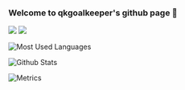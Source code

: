 ### Welcome to qkgoalkeeper's github page 👋

<p>
<a href="https://qkgoalkeeper.github.io"><img src="https://img.shields.io/static/v1?label=Blog&message=Github Blog&color=red"/></a>
<a href="https://space.bilibili.com/3960188"><img src="https://img.shields.io/static/v1?label=Video&message=Bilibili&color=cyan"/></a>
</p>

![Most Used Languages](https://github-readme-stats.vercel.app/api/top-langs/?username=qkgoalkeeper&layout=compact)

![Github Stats](https://github-readme-stats.vercel.app/api?username=qkgoalkeeper&show_icons=true&count_private=true)

![Metrics](https://metrics.lecoq.io/qkgoalkeeper?template=classic&base=header%2C%20activity%2C%20community%2C%20repositories%2C%20metadata&base.indepth=false&base.hireable=false&base.skip=false&config.timezone=Asia%2FShanghai)
<!--
**qkgoalkeeper/qkgoalkeeper** is a ✨ _special_ ✨ repository because its `README.md` (this file) appears on your GitHub profile.

Here are some ideas to get you started:

- 🔭 I’m currently working on ...
- 🌱 I’m currently learning ...
- 👯 I’m looking to collaborate on ...
- 🤔 I’m looking for help with ...
- 💬 Ask me about ...
- 📫 How to reach me: ...
- 😄 Pronouns: ...
- ⚡ Fun fact: ...
-->
